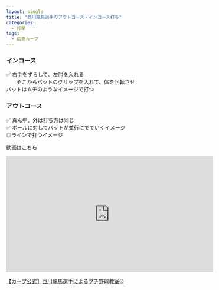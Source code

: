 ```yaml
---
layout: single
title: "西川龍馬選手のアウトコース・インコース打ち"
categories:
  - 打撃
tags:
  - 広島カープ
---
```


### インコース

✅ 右手をずらして、左肘を入れる  
　　そこからバットのグリップを入れて、体を回転させ  
   バットはムチのようなイメージで打つ  

### アウトコース

✅ 真ん中、外は打ち方は同じ  
✅ ボールに対してバットが並行にでていくイメージ  
◎ラインで打つイメージ


動画はこちら
<iframe width="560" height="315" src="https://www.youtube.com/embed/DTOrP6v5XXQ" frameborder="0" allow="accelerometer; autoplay; encrypted-media; gyroscope; picture-in-picture" allowfullscreen></iframe>

[【カープ公式】西川龍馬選手によるプチ野球教室⚾️](https://youtu.be/DTOrP6v5XXQ)
